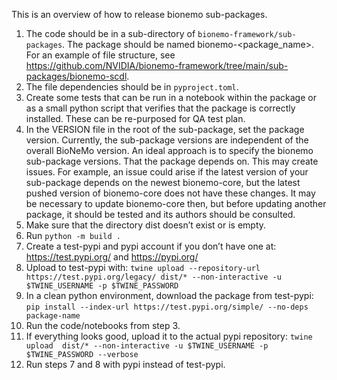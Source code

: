 This is an overview of how to release bionemo sub-packages.

1. The code should be in a sub-directory of `bionemo-framework/sub-packages`. The package should be named bionemo-<package_name>. For an example of file structure, see https://github.com/NVIDIA/bionemo-framework/tree/main/sub-packages/bionemo-scdl.
2. The file dependencies should be in `pyproject.toml`.
3. Create some tests that can be run in a notebook within the package or as a small python script that verifies that the package is correctly installed. These can be re-purposed for QA test plan.
4. In the VERSION file in the root of the sub-package, set the package version. Currently, the sub-package versions are independent of the overall BioNeMo version. An ideal approach is to specify the bionemo sub-package versions. That the package depends on. This may create issues. For example, an issue could arise if the latest version of your sub-package depends on the newest bionemo-core, but the latest pushed version of bionemo-core does not have these changes. It may be necessary to update bionemo-core then, but before updating another package, it should be tested and its authors should be consulted.
5. Make sure that the directory dist doesn’t exist or is empty.
6. Run `python -m build .`
7. Create a test-pypi and pypi account if you don’t have one at: https://test.pypi.org/ and https://pypi.org/
8. Upload to test-pypi with:
 `twine upload --repository-url https://test.pypi.org/legacy/ dist/* --non-interactive -u $TWINE_USERNAME -p $TWINE_PASSWORD`
9. In a clean python environment, download the package from test-pypi:
`pip install --index-url https://test.pypi.org/simple/ --no-deps package-name`
10. Run the code/notebooks from step 3.
11. If everything looks good, upload it to the actual pypi repository: `twine upload  dist/* --non-interactive -u $TWINE_USERNAME -p $TWINE_PASSWORD --verbose`
12. Run steps 7 and 8 with pypi instead of test-pypi.
